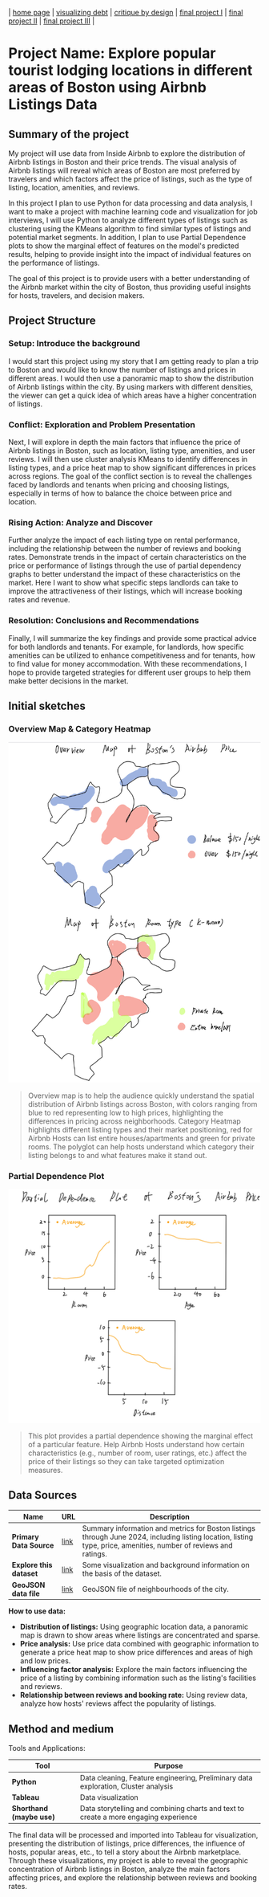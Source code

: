 | [home page](https://ray1208xxxx.github.io/Ray-Zeng-Portfolio/) | [visualizing debt](visualizing-government-debt) | [critique by design](critique-by-design) | [final project I](final-project-part-one) | [final project II](final-project-part-two) | [final project III](final-project-part-three) |

# Project Name: Explore popular tourist lodging locations in different areas of Boston using Airbnb Listings Data

## Summary of the project
My project will use data from Inside Airbnb to explore the distribution of Airbnb listings in Boston and their price trends. The visual analysis of Airbnb listings will reveal which areas of Boston are most preferred by travelers and which factors affect the price of listings, such as the type of listing, location, amenities, and reviews.

In this project I plan to use Python for data processing and data analysis, I want to make a project with machine learning code and visualization for job interviews, I will use Python to analyze different types of listings such as clustering using the KMeans algorithm to find similar types of listings and potential market segments. In addition, I plan to use Partial Dependence plots to show the marginal effect of features on the model's predicted results, helping to provide insight into the impact of individual features on the performance of listings.

The goal of this project is to provide users with a better understanding of the Airbnb market within the city of Boston, thus providing useful insights for hosts, travelers, and decision makers.

## Project Structure
### Setup: Introduce the background
I would start this project using my story that I am getting ready to plan a trip to Boston and would like to know the number of listings and prices in different areas. I would then use a panoramic map to show the distribution of Airbnb listings within the city. By using markers with different densities, the viewer can get a quick idea of which areas have a higher concentration of listings.

### Conflict: Exploration and Problem Presentation
Next, I will explore in depth the main factors that influence the price of Airbnb listings in Boston, such as location, listing type, amenities, and user reviews. I will then use cluster analysis KMeans to identify differences in listing types, and a price heat map to show significant differences in prices across regions. The goal of the conflict section is to reveal the challenges faced by landlords and tenants when pricing and choosing listings, especially in terms of how to balance the choice between price and location.

### Rising Action: Analyze and Discover 
Further analyze the impact of each listing type on rental performance, including the relationship between the number of reviews and booking rates. Demonstrate trends in the impact of certain characteristics on the price or performance of listings through the use of partial dependency graphs to better understand the impact of these characteristics on the market. Here I want to show what specific steps landlords can take to improve the attractiveness of their listings, which will increase booking rates and revenue.

### Resolution: Conclusions and Recommendations
Finally, I will summarize the key findings and provide some practical advice for both landlords and tenants. For example, for landlords, how specific amenities can be utilized to enhance competitiveness and for tenants, how to find value for money accommodation. With these recommendations, I hope to provide targeted strategies for different user groups to help them make better decisions in the market.

## Initial sketches
### Overview Map & Category Heatmap
![Map Visualization](https://raw.githubusercontent.com/Ray1208xxxx/Ray-Zeng-Portfolio/main/Map.jpeg)
> Overview map is to help the audience quickly understand the spatial distribution of Airbnb listings across Boston, with colors ranging from blue to red representing low to high prices, highlighting the differences in pricing across neighborhoods.
> Category Heatmap highlights different listing types and their market positioning, red for Airbnb Hosts can list entire houses/apartments and green for private rooms. The polyglot can help hosts understand which category their listing belongs to and what features make it stand out.

### Partial Dependence Plot
![Price Distribution](https://raw.githubusercontent.com/Ray1208xxxx/Ray-Zeng-Portfolio/main/PD.jpeg)
> This plot provides a partial dependence showing the marginal effect of a particular feature. Help Airbnb Hosts understand how certain characteristics (e.g., number of room, user ratings, etc.) affect the price of their listings so they can take targeted optimization measures.


## Data Sources

| Name | URL | Description |
|------|-----|-------------|
| **Primary Data Source** | [link](https://data.insideairbnb.com/united-states/ma/boston/2024-06-22/visualisations/listings.csv) | Summary information and metrics for Boston listings through June 2024, including listing location, listing type, price, amenities, number of reviews and ratings. |
| **Explore this dataset** | [link](https://insideairbnb.com/boston/) | Some visualization and background information on the basis of the dataset. |
| **GeoJSON data file** | [link](https://data.insideairbnb.com/united-states/ma/boston/2024-06-22/visualisations/neighbourhoods.geojson) | GeoJSON file of neighbourhoods of the city. |

**How to use data:**
 - **Distribution of listings:** Using geographic location data, a panoramic map is drawn to show areas where listings are concentrated and sparse.
 - **Price analysis:** Use price data combined with geographic information to generate a price heat map to show price differences and areas of high and low prices.
 - **Influencing factor analysis:** Explore the main factors influencing the price of a listing by combining information such as the listing's facilities and reviews.
 - **Relationship between reviews and booking rate:** Using review data, analyze how hosts' reviews affect the popularity of listings.


## Method and medium
Tools and Applications:

| Tool                     | Purpose                                                                                    |
|--------------------------|--------------------------------------------------------------------------------------------|
| **Python**               | Data cleaning, Feature engineering, Preliminary data exploration, Cluster analysis         |
| **Tableau**              | Data visualization                                                                         |
| **Shorthand (maybe use)**| Data storytelling and combining charts and text to create a more engaging experience       |

The final data will be processed and imported into Tableau for visualization, presenting the distribution of listings, price differences, the influence of hosts, popular areas, etc., to tell a story about the Airbnb marketplace. Through these visualizations, my project is able to reveal the geographic concentration of Airbnb listings in Boston, analyze the main factors affecting prices, and explore the relationship between reviews and booking rates.
